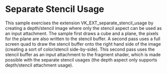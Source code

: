 # Separate Stencil Usage

This sample exercises the extension VK_EXT_separate_stencil_usage by creating
a depth/stencil image where only the stencil aspect can be used as an input
attachment. The sample first draws a cube and a plane, the pixels for the plane
are also written to the stencil buffer. A second pass uses a full screen quad
to draw the stencil buffer onto the right hand side of the image (creating a
sort of color/stencil side-by-side). This second pass uses the stencil buffer
as an input attachment to the fragment shader, which is made possible with the
separate stencil usages (the depth aspect only supports depth/stencil attachment
usage).
